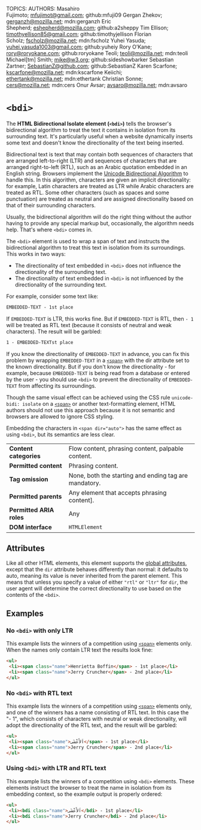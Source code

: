 TOPICS: <bdi>
AUTHORS: Masahiro Fujimoto; mfujimot@gmail.com; github:mfuji09
         Gergan Zhekov; gerganzh@mozilla.net; mdn:gerganzh
         Eric Shepherd; eshepherd@mozilla.com; github:a2sheppy
         Tim Ellison; timothyellison85@gmail.com; github:timothyjellison
         Florian Scholz; fscholz@mozilla.net; mdn:fscholz
         Yuhei Yasuda; yuhei.yasuda1003@gmail.com; github:yuheiy
         Rory O’Kane; rory@roryokane.com; github:roryokane
         Teoli; teoli@mozilla.net; mdn:teoli
         Michael[tm] Smith; mike@w3.org; github:sideshowbarker
         Sebastian Zartner; SebastianZ@github.com; github:SebastianZ
         Karen Scarfone; kscarfone@mozilla.net; mdn:kscarfone
         Keiichi; ethertank@mozilla.net; mdn:ethertank
         Christian Sonne; cers@mozilla.net; mdn:cers
         Onur Avsar; avsaro@mozilla.net; mdn:avsaro

# `<bdi>`

The **HTML Bidirectional Isolate element (`<bdi>`)**  tells the browser's bidirectional algorithm to
treat the text it contains in isolation from its surrounding text. It's particularly useful when a
website dynamically inserts some text and doesn't know the directionality of the text being inserted.

Bidirectional text is text that may contain both sequences of characters that are arranged
left-to-right (LTR) and sequences of characters that are arranged right-to-left (RTL), such as an
Arabic quotation embedded in an English string. Browsers implement the
[Unicode Bidirectional Algorithm](https://www.w3.org/International/articles/inline-bidi-markup/uba-basics)
to handle this. In this algorithm, characters are given an
implicit directionality: for example, Latin characters are treated as LTR while Arabic characters
are treated as RTL. Some other characters (such as spaces and some punctuation) are treated as
neutral and are assigned directionality based on that of their surrounding characters.

Usually, the bidirectional algorithm will do the right thing without the author having to provide
any special markup but, occasionally, the algorithm needs help.
That's where `<bdi>` comes in.

The `<bdi>` element is used to wrap a span of text and instructs the bidirectional algorithm to
treat this text in isolation from its surroundings. This works in two ways:

- The directionality of text embedded in `<bdi>` does not influence the
directionality of the surrounding text.
- The directionality of text embedded in `<bdi>` is not influenced by the directionality
of the surrounding text.

For example, consider some text like:

```html
EMBEDDED-TEXT - 1st place
```

If `EMBEDDED-TEXT` is LTR, this works fine. But if `EMBEDDED-TEXT` is RTL, then   `- 1` will be
treated as RTL text (because it consists of neutral and weak characters). The result will be garbled:

```html
1 - EMBEDDED-TEXTst place
```

If you know the directionality of `EMBEDDED-TEXT` in advance, you can fix this problem by wrapping
`EMBEDDED-TEXT` in a [`<span>`](/en/webfrontend/<span>) with the dir attribute set to the known directionality.
But if you don't know the directionality - for example, because `EMBEDDED-TEXT` is being read from a
database or entered by the user - you should use `<bdi>` to prevent the
directionality of `EMBEDDED-TEXT` from affecting its surroundings.

Though the same visual effect can be achieved using the CSS rule `unicode-bidi: isolate` on a
[`<span>`](/en/webfrontend/<span>) or another text-formatting element, HTML authors should not
use this approach because it is not semantic and browsers are allowed to ignore CSS styling.

Embedding the characters in `<span dir="auto">` has the same effect as using `<bdi>`,
but its semantics are less clear.

|  |  |
| :-- | :-- |
| **Content categories** | Flow content, phrasing content, palpable content. |
| **Permitted content** | Phrasing content. |
| **Tag omission** | None, both the starting and ending tag are mandatory.
| **Permitted parents** | Any element that accepts phrasing content].
| **Permitted ARIA roles** | Any
| **DOM interface** | `HTMLElement` |

## Attributes

Like all other HTML elements, this element supports the [global attributes](https://wiki.developer.mozilla.org/en-US/docs/HTML/Global_attributes),
except that the
`dir` attribute behaves differently than normal: it defaults to auto, meaning its value is
never inherited from the parent element. This means that unless you specify a value of either
`"rtl"` or `"ltr"` for `dir`, the user agent will determine the correct directionality
to use based on the contents of the `<bdi>`.

## Examples

### No `<bdi>` with only LTR

This example lists the winners of a competition using [`<span>`](/en/webfrontend/<span>) elements only.
When the names only contain LTR text the results look fine:

```html
<ul>
 <li><span class="name">Henrietta Boffin</span> - 1st place</li>
 <li><span class="name">Jerry Cruncher</span> - 2nd place</li>
</ul>
```

### No `<bdi>` with RTL text

This example lists the winners of a competition using [`<span>`](/en/webfrontend/<span>) elements
only, and one of the winners has a name consisting of RTL text. In this case the "- 1", which
consists of characters with neutral or weak directionality, will adopt the directionality of the
RTL text, and the result will be garbled:

```html
<ul>
 <li><span class="name">اَلأَعْشَى</span> - 1st place</li>
 <li><span class="name">Jerry Cruncher</span> - 2nd place</li>
</ul>
```

### Using `<bdi>` with LTR and RTL text

This example lists the winners of a competition using `<bdi>` elements. These elements instruct the
browser to treat the name in isolation from its embedding context,
so the example output is properly ordered:

```html
<ul>
 <li><bdi class="name">اَلأَعْشَى</bdi> - 1st place</li>
 <li><bdi class="name">Jerry Cruncher</bdi> - 2nd place</li>
</ul>
```
